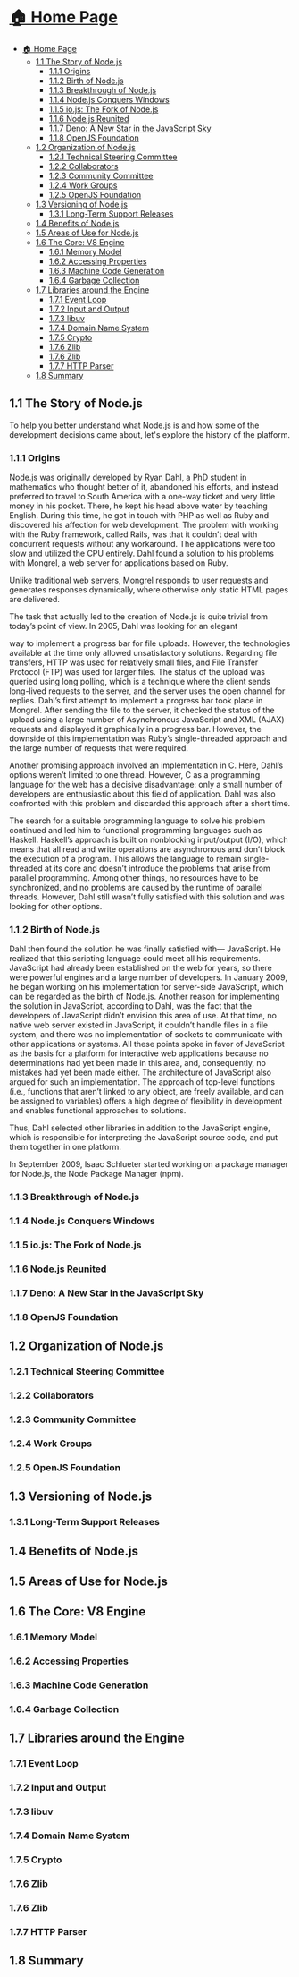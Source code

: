 # [🏠 Home Page](../../readme.md)
- [🏠 Home Page](#-home-page)
  - [1.1 The Story of Node.js](#11-the-story-of-nodejs)
    - [1.1.1 Origins](#111-origins)
    - [1.1.2 Birth of Node.js](#112-birth-of-nodejs)
    - [1.1.3 Breakthrough of Node.js](#113-breakthrough-of-nodejs)
    - [1.1.4 Node.js Conquers Windows](#114-nodejs-conquers-windows)
    - [1.1.5 io.js: The Fork of Node.js](#115-iojs-the-fork-of-nodejs)
    - [1.1.6 Node.js Reunited](#116-nodejs-reunited)
    - [1.1.7 Deno: A New Star in the JavaScript Sky](#117-deno-a-new-star-in-the-javascript-sky)
    - [1.1.8 OpenJS Foundation](#118-openjs-foundation)
  - [1.2 Organization of Node.js](#12-organization-of-nodejs)
    - [1.2.1 Technical Steering Committee](#121-technical-steering-committee)
    - [1.2.2 Collaborators](#122-collaborators)
    - [1.2.3 Community Committee](#123-community-committee)
    - [1.2.4 Work Groups](#124-work-groups)
    - [1.2.5 OpenJS Foundation](#125-openjs-foundation)
  - [1.3 Versioning of Node.js](#13-versioning-of-nodejs)
    - [1.3.1 Long-Term Support Releases](#131-long-term-support-releases)
  - [1.4 Benefits of Node.js](#14-benefits-of-nodejs)
  - [1.5 Areas of Use for Node.js](#15-areas-of-use-for-nodejs)
  - [1.6 The Core: V8 Engine](#16-the-core-v8-engine)
    - [1.6.1 Memory Model](#161-memory-model)
    - [1.6.2 Accessing Properties](#162-accessing-properties)
    - [1.6.3 Machine Code Generation](#163-machine-code-generation)
    - [1.6.4 Garbage Collection](#164-garbage-collection)
  - [1.7 Libraries around the Engine](#17-libraries-around-the-engine)
    - [1.7.1 Event Loop](#171-event-loop)
    - [1.7.2 Input and Output](#172-input-and-output)
    - [1.7.3 libuv](#173-libuv)
    - [1.7.4 Domain Name System](#174-domain-name-system)
    - [1.7.5 Crypto](#175-crypto)
    - [1.7.6 Zlib](#176-zlib)
    - [1.7.6 Zlib](#176-zlib-1)
    - [1.7.7 HTTP Parser](#177-http-parser)
  - [1.8 Summary](#18-summary)

## 1.1 The Story of Node.js
To help you better understand what Node.js is and how some of the
development decisions came about, let's explore the history of the
platform.
### 1.1.1 Origins
Node.js was originally developed by Ryan Dahl, a PhD student in
mathematics who thought better of it, abandoned his efforts, and
instead preferred to travel to South America with a one-way ticket
and very little money in his pocket. There, he kept his head above
water by teaching English. During this time, he got in touch with PHP
as well as Ruby and discovered his affection for web development.
The problem with working with the Ruby framework, called Rails,
was that it couldn’t deal with concurrent requests without any
workaround. The applications were too slow and utilized the CPU
entirely. Dahl found a solution to his problems with Mongrel, a web
server for applications based on Ruby.

Unlike traditional web servers, Mongrel responds to user requests
and generates responses dynamically, where otherwise only static
HTML pages are delivered.

The task that actually led to the creation of Node.js is quite trivial
from today’s point of view. In 2005, Dahl was looking for an elegant

way to implement a progress bar for file uploads. However, the
technologies available at the time only allowed unsatisfactory
solutions. Regarding file transfers, HTTP was used for relatively
small files, and File Transfer Protocol (FTP) was used for larger files.
The status of the upload was queried using long polling, which is a
technique where the client sends long-lived requests to the server,
and the server uses the open channel for replies. Dahl’s first attempt
to implement a progress bar took place in Mongrel. After sending the
file to the server, it checked the status of the upload using a large
number of Asynchronous JavaScript and XML (AJAX) requests and
displayed it graphically in a progress bar. However, the downside of
this implementation was Ruby’s single-threaded approach and the
large number of requests that were required.

Another promising approach involved an implementation in C. Here,
Dahl’s options weren’t limited to one thread. However, C as a
programming language for the web has a decisive disadvantage:
only a small number of developers are enthusiastic about this field of
application. Dahl was also confronted with this problem and
discarded this approach after a short time.

The search for a suitable programming language to solve his
problem continued and led him to functional programming languages
such as Haskell. Haskell’s approach is built on nonblocking
input/output (I/O), which means that all read and write operations are
asynchronous and don’t block the execution of a program. This
allows the language to remain single-threaded at its core and doesn’t
introduce the problems that arise from parallel programming. Among
other things, no resources have to be synchronized, and no
problems are caused by the runtime of parallel threads. However,
Dahl still wasn’t fully satisfied with this solution and was looking for
other options.
### 1.1.2 Birth of Node.js
Dahl then found the solution he was finally satisfied with—
JavaScript. He realized that this scripting language could meet all his
requirements. JavaScript had already been established on the web
for years, so there were powerful engines and a large number of
developers. In January 2009, he began working on his
implementation for server-side JavaScript, which can be regarded as
the birth of Node.js. Another reason for implementing the solution in
JavaScript, according to Dahl, was the fact that the developers of
JavaScript didn’t envision this area of use. At that time, no native
web server existed in JavaScript, it couldn’t handle files in a file
system, and there was no implementation of sockets to
communicate with other applications or systems. All these points
spoke in favor of JavaScript as the basis for a platform for interactive
web applications because no determinations had yet been made in
this area, and, consequently, no mistakes had yet been made either.
The architecture of JavaScript also argued for such an
implementation. The approach of top-level functions (i.e., functions
that aren’t linked to any object, are freely available, and can be
assigned to variables) offers a high degree of flexibility in
development and enables functional approaches to solutions.

Thus, Dahl selected other libraries in addition to the JavaScript
engine, which is responsible for interpreting the JavaScript source
code, and put them together in one platform.

In September 2009, Isaac Schlueter started working on a package
manager for Node.js, the Node Package Manager (npm).

### 1.1.3 Breakthrough of Node.js
### 1.1.4 Node.js Conquers Windows
### 1.1.5 io.js: The Fork of Node.js
### 1.1.6 Node.js Reunited
### 1.1.7 Deno: A New Star in the JavaScript Sky
### 1.1.8 OpenJS Foundation

##  1.2 Organization of Node.js
### 1.2.1 Technical Steering Committee

### 1.2.2 Collaborators
### 1.2.3 Community Committee
### 1.2.4 Work Groups
### 1.2.5 OpenJS Foundation
## 1.3 Versioning of Node.js
### 1.3.1 Long-Term Support Releases
## 1.4 Benefits of Node.js
## 1.5 Areas of Use for Node.js
## 1.6 The Core: V8 Engine
### 1.6.1 Memory Model
### 1.6.2 Accessing Properties
### 1.6.3 Machine Code Generation
### 1.6.4 Garbage Collection
## 1.7 Libraries around the Engine
### 1.7.1 Event Loop
### 1.7.2 Input and Output
### 1.7.3 libuv
### 1.7.4 Domain Name System
### 1.7.5 Crypto
### 1.7.6 Zlib
### 1.7.6 Zlib
### 1.7.7 HTTP Parser
## 1.8 Summary